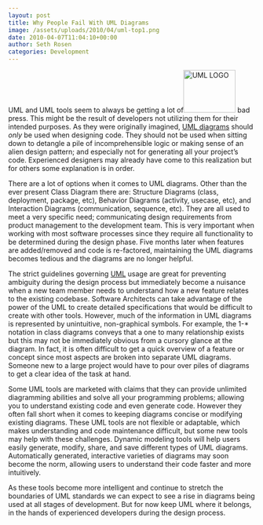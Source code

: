 ```yaml
---
layout: post
title: Why People Fail With UML Diagrams
image: /assets/uploads/2010/04/uml-top1.png
date: 2010-04-07T11:04:10+00:00
author: Seth Rosen
categories: Development
---
```

UML and UML tools seem to always be getting a lot of[<img class="alignright size-full wp-image-21" title="uml-top" src="{{site.baseurl}}/assets/uploads/2010/04/uml-top1.png" alt="UML LOGO" width="106" height="87" />]({{site.baseurl}}/assets/uploads/2010/04/uml-top1.png) bad press. This might be the result of developers not utilizing them for their intended purposes. As they were originally imagined, <a href="http://en.wikipedia.org/wiki/Unified_Modeling_Language#Diagrams_overview" target="_blank">UML diagrams</a> should _only_ be used when designing code. They should not be used when sitting down to detangle a pile of incomprehensible logic or making sense of an alien design pattern; and especially not for generating all your project&#8217;s code. Experienced designers may already have come to this realization but for others some explanation is in order.

There are a lot of options when it comes to UML diagrams. Other than the ever present Class Diagram there are: Structure Diagrams (class, deployment, package, etc), Behavior Diagrams (activity, usecase, etc), and Interaction Diagrams (communication, sequence, etc). They are all used to meet a very specific need; communicating design requirements from product management to the development team. This is very important when working with most software processes since they require all functionality to be determined during the design phase. Five months later when features are added/removed and code is re-factored, maintaining the UML diagrams becomes tedious and the diagrams are no longer helpful.

<!--more-->



The strict guidelines governing [UML](http://uml.org/#UML2.0) usage are great for preventing ambiguity during the design process but immediately become a nuisance when a new team member needs to understand how a new feature relates to the existing codebase. Software Architects can take advantage of the power of the UML to create detailed specifications that would be difficult to create with other tools. However, much of the information in UML diagrams is represented by unintuitive, non-graphical symbols. For example, the 1-* notation in class diagrams conveys that a one to many relationship exists but this may not be immediately obvious from a cursory glance at the diagram. In fact, it is often difficult to get a quick overview of a feature or concept since most aspects are broken into separate UML diagrams. Someone new to a large project would have to pour over piles of diagrams to get a clear idea of the task at hand.

Some UML tools are marketed with claims that they can provide unlimited diagramming abilities and solve all your programming problems; allowing you to understand existing code and even generate code. However they often fall short when it comes to keeping diagrams concise or modifying existing diagrams. These UML tools are not flexible or adaptable, which makes understanding and code maintenance difficult, but some new tools may help with these challenges. Dynamic modeling tools will help users easily generate, modify, share, and save different types of UML diagrams. Automatically generated, interactive varieties of diagrams may soon become the norm, allowing users to understand their code faster and more intuitively.

As these tools become more intelligent and continue to stretch the boundaries of UML standards we can expect to see a rise in diagrams being used at all stages of development. But for now keep UML where it belongs, in the hands of experienced developers during the design process.
